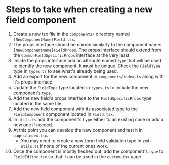 # Steps to take when creating a new field component

1. Create a new tsx file in the `components/` directory named `[NewComponentName]Field.tsx`.
2. The props interface should be named similarly to the component name: `[NewComponentName]FieldProps`. The props interface should extend from the `CommonFieldSpecificProps` interface at the very least.
3. Inside the props interface add an attribute named `type` that will be used to identify the new component. It must be unique. Check the `FieldType` type in `types.ts` to see what's already being used.
4. Add an export for the new component in `components/index.ts` along with it's props interface.
5. Update the `FieldType` type located in `types.ts` to include the new component's `type`.
6. Add the new field's props interface to the `FieldSpecificProps` type located in the same file.
7. Add the new field component with its associated type to the `FieldComponent` component located in `Field.tsx`.
8. In `utils.ts` add the component's `type` either to an existing case or add a new one if needed.
9. At this point you can develop the new component and test it in `pages/index.tsx`.
   - You may need to create a new form field validation type in `zod-utils.ts` if none of the current ones work.
10. Once the component is mostly fleshed out, add the component's `type` to `FieldEditor.tsx` so that it can be used in the `custom.tsx` page.
